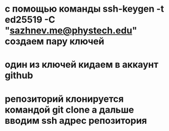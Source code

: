 # с помощью команды ssh-keygen -t ed25519 -C "sazhnev.me@phystech.edu" создаем пару ключей
# один из ключей кидаем в аккаунт github
# репозиторий клонируется командой git clone а дальше вводим ssh адрес репозитория
